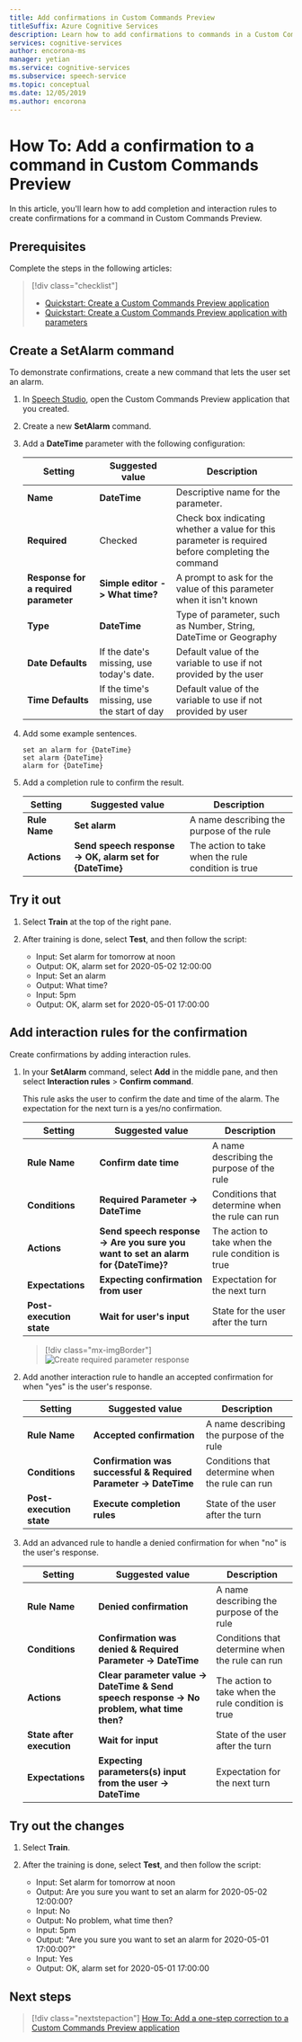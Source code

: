 ```yaml
---
title: Add confirmations in Custom Commands Preview
titleSuffix: Azure Cognitive Services
description: Learn how to add confirmations to commands in a Custom Commands Preview application.
services: cognitive-services
author: encorona-ms
manager: yetian
ms.service: cognitive-services
ms.subservice: speech-service
ms.topic: conceptual
ms.date: 12/05/2019
ms.author: encorona
---
```


# How To: Add a confirmation to a command in Custom Commands Preview

In this article, you'll learn how to add completion and interaction rules to create confirmations for a command in Custom Commands Preview.

## Prerequisites

Complete the steps in the following articles:
> [!div class="checklist"]
> * [Quickstart: Create a Custom Commands Preview application](./quickstart-custom-speech-commands-create-new.md)
> * [Quickstart: Create a Custom Commands Preview application with parameters](./quickstart-custom-speech-commands-create-parameters.md)

## Create a SetAlarm command

To demonstrate confirmations, create a new command that lets the user set an alarm.

1. In [Speech Studio](https://speech.microsoft.com/), open the Custom Commands Preview application that you created.
1. Create a new **SetAlarm** command.
1. Add a **DateTime** parameter with the following configuration:

   | Setting                           | Suggested value                     |  Description                 |
   | --------------------------------- | -----------------------------------------------------| ------------|
   | **Name**                              | **DateTime**                                | Descriptive name for the parameter.                                |
   | **Required**                          | Checked                                 | Check box indicating whether a value for this parameter is required before completing the command |
   | **Response for a required parameter**   | **Simple editor -> What time?**                              | A prompt to ask for the value of this parameter when it isn't known |
   | **Type**                              | **DateTime**                                | Type of parameter, such as Number, String, DateTime or Geography   |
   | **Date Defaults**                     | If the date's missing, use today's date.            | Default value of the variable to use if not provided by the user  |  
   | **Time Defaults**                     | If the time's missing, use the start of day     |  Default value of the variable to use if not provided by user|

1. Add some example sentences.
   
    ```
    set an alarm for {DateTime}
    set alarm {DateTime}
    alarm for {DateTime}
   ```

1. Add a completion rule to confirm the result.

   | Setting    | Suggested value                               |Description                                     |
   | ---------- | ------------------------------------------------------- |-----|
   | **Rule Name**  | **Set alarm**                                               |    A name describing the purpose of the rule |
   | **Actions**    | **Send speech response -> OK, alarm set for {DateTime}**    |The action to take when the rule condition is true

## Try it out

1. Select **Train** at the top of the right pane.

1. After training is done, select **Test**, and then follow the script:
    - Input: Set alarm for tomorrow at noon
    - Output: OK, alarm set for 2020-05-02 12:00:00
    - Input: Set an alarm
    - Output: What time?
    - Input: 5pm
    - Output: OK, alarm set for 2020-05-01 17:00:00

## Add interaction rules for the confirmation

Create confirmations by adding interaction rules.

1. In your **SetAlarm** command, select **Add** in the middle pane, and then select  **Interaction rules** > **Confirm command**.

    This rule asks the user to confirm the date and time of the alarm. The expectation for the next turn is a yes/no confirmation.

   | Setting               | Suggested value                                                                  | Description                                        |
   | --------------------- | -------------------------------------------------------------------------------- | -------------------------------------------------- |
   | **Rule Name**             | **Confirm date time**                                                                | A name describing the purpose of the rule          |
   | **Conditions**            | **Required Parameter -> DateTime**                                                    | Conditions that determine when the rule can run    |   
   | **Actions**               | **Send speech response -> Are you sure you want to set an alarm for {DateTime}?**     | The action to take when the rule condition is true |
   | **Expectations**          | **Expecting confirmation from user**                                                 | Expectation for the next turn                      |
   | **Post-execution state**  | **Wait for user's input**                                                            | State for the user after the turn                  |
  
      > [!div class="mx-imgBorder"]
      > ![Create required parameter response](media/custom-speech-commands/add-validation-set-temperature.png)

1. Add another interaction rule to handle an accepted confirmation for when "yes" is the user's response.

   | Setting               | Suggested value                                                                  | Description                                        |
   | --------------------- | -------------------------------------------------------------------------------- | -------------------------------------------------- |
   | **Rule Name**             | **Accepted confirmation**                                                            | A name describing the purpose of the rule          |
   | **Conditions**            | **Confirmation was successful & Required Parameter -> DateTime**                      | Conditions that determine when the rule can run    |   
   | **Post-execution state** | **Execute completion rules**                                                          | State of the user after the turn                   |

1. Add an advanced rule to handle a denied confirmation for when "no" is the user's response.

   | Setting               | Suggested value                                                                  | Description                                        |
   | --------------------- | -------------------------------------------------------------------------------- | -------------------------------------------------- |
   | **Rule Name**             | **Denied confirmation**                                                                   | A name describing the purpose of the rule          |
   | **Conditions**            | **Confirmation was denied & Required Parameter -> DateTime**                               | Conditions that determine when the rule can run    |   
   | **Actions**               | **Clear parameter value -> DateTime & Send speech response -> No problem, what time then?**  | The action to take when the rule condition is true |
   | **State after execution** | **Wait for input**                                                                   | State of the user after the turn                   |
   | **Expectations**          | **Expecting parameters(s) input from the user -> DateTime**                           | Expectation for the next turn                      |

## Try out the changes

1. Select **Train**.

1. After the training is done, select **Test**, and then follow the script:

    - Input: Set alarm for tomorrow at noon
    - Output: Are you sure you want to set an alarm for 2020-05-02 12:00:00?
    - Input: No
    - Output: No problem, what time then?
    - Input: 5pm
    - Output: "Are you sure you want to set an alarm for 2020-05-01 17:00:00?"
    - Input: Yes
    - Output: OK, alarm set for 2020-05-01 17:00:00

## Next steps

> [!div class="nextstepaction"]
> [How To: Add a one-step correction to a Custom Commands Preview application](./how-to-custom-speech-commands-one-step-correction.md)